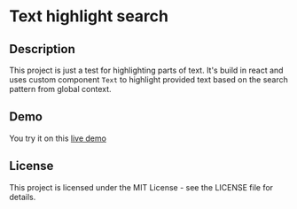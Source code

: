 # Text highlight search

## Description

This project is just a test for highlighting parts of text. It's build in react and uses custom component ```Text``` to highlight provided text based on the search pattern from global context.

## Demo

You try it on this [live demo](https://texthighlightreact-milojevicm.netlify.app/)

## License

This project is licensed under the MIT License - see the LICENSE file for details.
